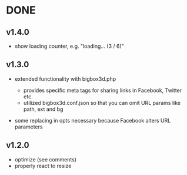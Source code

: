 # DONE

## v1.4.0

- show loading counter, e.g. "loading... (3 / 6)"

## v1.3.0

- extended functionality with bigbox3d.php
  - provides specific meta tags for sharing links in Facebook, Twitter etc.
  - utilized bigbox3d.conf.json so that you can omit URL params like path, ext and bg

- some replacing in opts necessary because Facebook alters URL parameters

## v1.2.0

- optimize (see comments)
- properly react to resize
